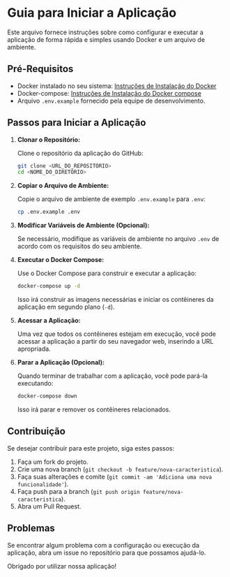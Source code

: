 # Guia para Iniciar a Aplicação

Este arquivo fornece instruções sobre como configurar e executar a aplicação de forma rápida e simples usando Docker e um arquivo de ambiente.

## Pré-Requisitos

- Docker instalado no seu sistema: [Instruções de Instalação do Docker](https://docs.docker.com/get-docker/)
- Docker-compose: [Instruções de Instalação do Docker compose](https://docs.docker.com/compose/install/)
- Arquivo `.env.example` fornecido pela equipe de desenvolvimento.

## Passos para Iniciar a Aplicação

1. **Clonar o Repositório:**

   Clone o repositório da aplicação do GitHub:

   ```bash
   git clone <URL_DO_REPOSITÓRIO>
   cd <NOME_DO_DIRETÓRIO>
   ```

2. **Copiar o Arquivo de Ambiente:**

   Copie o arquivo de ambiente de exemplo `.env.example` para `.env`:

   ```bash
   cp .env.example .env
   ```

3. **Modificar Variáveis de Ambiente (Opcional):**

   Se necessário, modifique as variáveis de ambiente no arquivo `.env` de acordo com os requisitos do seu ambiente.

4. **Executar o Docker Compose:**

   Use o Docker Compose para construir e executar a aplicação:

   ```bash
   docker-compose up -d
   ```

   Isso irá construir as imagens necessárias e iniciar os contêineres da aplicação em segundo plano (`-d`).

5. **Acessar a Aplicação:**

   Uma vez que todos os contêineres estejam em execução, você pode acessar a aplicação a partir do seu navegador web, inserindo a URL apropriada.

6. **Parar a Aplicação (Opcional):**

   Quando terminar de trabalhar com a aplicação, você pode pará-la executando:

   ```bash
   docker-compose down
   ```

   Isso irá parar e remover os contêineres relacionados.

## Contribuição

Se desejar contribuir para este projeto, siga estes passos:

1. Faça um fork do projeto.
2. Crie uma nova branch (`git checkout -b feature/nova-caracteristica`).
3. Faça suas alterações e comite (`git commit -am 'Adiciona uma nova funcionalidade'`).
4. Faça push para a branch (`git push origin feature/nova-caracteristica`).
5. Abra um Pull Request.

## Problemas

Se encontrar algum problema com a configuração ou execução da aplicação, abra um issue no repositório para que possamos ajudá-lo.

Obrigado por utilizar nossa aplicação!

